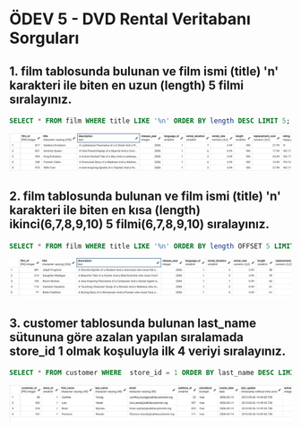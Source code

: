 # ÖDEV 5 - DVD Rental Veritabanı Sorguları

## 1. film tablosunda bulunan ve film ismi (title) 'n' karakteri ile biten en uzun (length) 5 filmi sıralayınız.

```sql
SELECT * FROM film WHERE title LIKE '%n' ORDER BY length DESC LIMIT 5;
```
![Alt text](/odev5soru1.png?raw=true "Optional Title")
## 2. film tablosunda bulunan ve film ismi (title) 'n' karakteri ile biten en kısa (length) ikinci(6,7,8,9,10) 5 filmi(6,7,8,9,10) sıralayınız.
```sql
SELECT * FROM film WHERE title LIKE '%n' ORDER BY length OFFSET 5 LIMIT 5 ;
```
![Alt text](/odev5soru2.png?raw=true "Optional Title")
## 3. customer tablosunda bulunan last_name sütununa göre azalan yapılan sıralamada store_id 1 olmak koşuluyla ilk 4 veriyi sıralayınız.

```sql
SELECT * FROM customer WHERE  store_id = 1 ORDER BY last_name DESC LIMIT 4 ;
```
![Alt text](/odev5soru3.png?raw=true "Optional Title")